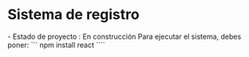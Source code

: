 <h1>Sistema de registro </h1>
- Estado de proyecto : En construcción
Para ejecutar el sistema, debes poner:
``` npm install react ````
